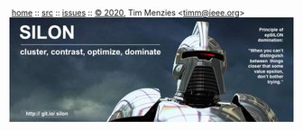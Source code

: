 <a name=top></a><p>       
&nbsp;[home](http://git.io/silon) ::
[src](https://github.com/timm/silon/raw/master/src) ::
[issues](http://git.io/silon) ::
<a href="https://github.com/timm/silon/raw/master/raw/master/LICENSE.md">&copy; 2020</a>,
Tim Menzies
<<a href="mailto:timm@ieee.org">timm&commat;ieee.org</a>>
<br>
[<img width=900 src="https://github.com/timm/silon/raw/master/etc/img/banner.jpg">](http://git.io/silon)<br>


